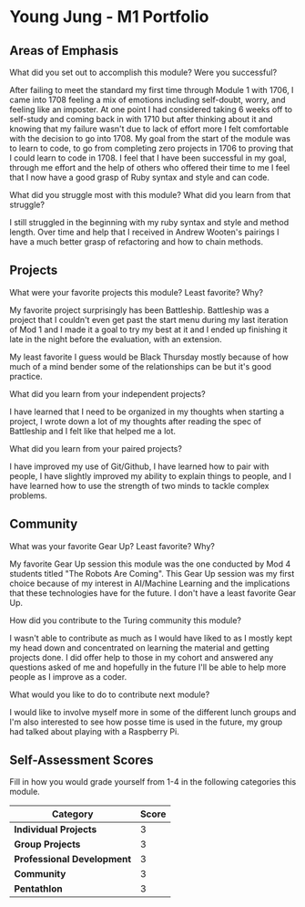 # Young Jung - M1 Portfolio

## Areas of Emphasis

What did you set out to accomplish this module? Were you successful?

After failing to meet the standard my first time through Module 1 with 1706, I
came into 1708 feeling a mix of emotions including self-doubt, worry, and feeling
like an imposter.  At one point I had considered taking 6 weeks off to self-study
and coming back in with 1710 but after thinking about it and knowing that my
failure wasn't due to lack of effort more I felt comfortable with the decision to
go into 1708.  My goal from the start of the module was to learn to code, to go
from completing zero projects in 1706 to proving that I could learn to code in 1708.
I feel that I have been successful in my goal, through me effort and the help of
others who offered their time to me I feel that I now have a good grasp of Ruby syntax
and style and can code.

What did you struggle most with this module? What did you learn from that struggle?

I still struggled in the beginning with my ruby syntax and style and method length.
Over time and help that I received in Andrew Wooten's pairings I have a much better
grasp of refactoring and how to chain methods.

## Projects

What were your favorite projects this module? Least favorite? Why?

My favorite project surprisingly has been Battleship.  Battleship was a project that
I couldn't even get past the start menu during my last iteration of Mod 1 and I made
it a goal to try my best at it and I ended up finishing it late in the night before
the evaluation, with an extension.

My least favorite I guess would be Black Thursday mostly because of how much of a
mind bender some of the relationships can be but it's good practice.

What did you learn from your independent projects?

I have learned that I need to be organized in my thoughts when starting a project, I
wrote down a lot of my thoughts after reading the spec of Battleship and I felt
like that helped me a lot.

What did you learn from your paired projects?

I have improved my use of Git/Github, I have learned how to pair with people, I have
slightly improved my ability to explain things to people, and I have learned how
to use the strength of two minds to tackle complex problems.

## Community

What was your favorite Gear Up? Least favorite? Why?

My favorite Gear Up session this module was the one conducted by Mod 4 students
titled "The Robots Are Coming".  This Gear Up session was my first choice
because of my interest in AI/Machine Learning and the implications that these
technologies have for the future.  I don't have a least favorite Gear Up.

How did you contribute to the Turing community this module?

I wasn't able to contribute as much as I would have liked to as I mostly kept my
head down and concentrated on learning the material and getting projects done.  I
did offer help to those in my cohort and answered any questions asked of me and
hopefully in the future I'll be able to help more people as I improve as a coder.

What would you like to do to contribute next module?

I would like to involve myself more in some of the different lunch groups and I'm
also interested to see how posse time is used in the future, my group had talked
about playing with a Raspberry Pi.

## Self-Assessment Scores

Fill in how you would grade yourself from 1-4 in the following categories this module.

| Category                     | Score |
| -----------------------------| ----- |
| **Individual Projects**      |   3   |
| **Group Projects**           |   3   |
| **Professional Development** |   3   |
| **Community**                |   3   |
| **Pentathlon**               |   3   |
